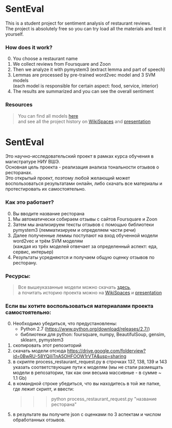 # SentEval

This is a student project for sentiment analysis of restaurant reviews.<br>
The project is absolutely free so you can try load all the materials and test it yourself.<br>

### How does it work?

0. You choose a restaurant name
1. We collect reviews from Foursquare and Zoon
2. Then we analyze it with pymystem3 (extract lemma and part of speech)
3. Lemmas are processed by pre-trained word2vec model and 3 SVM models <br>(each model is responsible for certain aspect: food, service, interior)
4. The results are summarized and you can see the overall sentiment

### Resources
> You can find all models [here](https://drive.google.com/folderview?id=0BwRU-58YQiIiTnA5OHFOOW1rVTA&usp=sharing)<br>
> and see all the project history on [WikiSpaces](https://hsecompling.wikispaces.com/-/SentiEval/SentiEval/?responseToken=0ea6eaf455f3f11f6009e44546715e099) and [presentation](https://www.hse.ru/data/2015/04/15/1094819508/%D0%BF%D1%80%D0%B5%D0%B7%D0%B5%D0%BD%D1%82%D0%B0%D1%86%D0%B8%D1%8F%20Senteval%20.pdf)

# SentEval

Это научно-исследовательский проект в рамках курса обучения в магистратуре НИУ ВШЭ.<br>
Основная цель проекта - реализация анализа тональности отзывов о ресторанах.<br>
Это открытый проект, поэтому любой желающий может воспользоваться результатами онлайн, либо скачать все материалы и протестировать их самостоятельно.<br>

### Как это работает?

0. Вы вводите название ресторана
1. Мы автоматически собираем отзывы с сайтов Foursquare и Zoon
2. Затем мы анализируем тексты отзывов с помощью библиотеки pymystem3 (лемматизируем и определяем части речи)
3. Далее полученные леммы поступают на вход обученной модели word2vec и трём SVM моделям <br>(каждая из трёх моделей отвечает за определенный аспект: еда, сервис, интерьер)
4. Результаты усредняются и получаем общую оценку отзывов по ресторану.

### Ресурсы:
> Все вышеуказанные модели можно скачать [здесь](https://drive.google.com/folderview?id=0BwRU-58YQiIiTnA5OHFOOW1rVTA&usp=sharing),<br>
> а почитать историю проекта можно на [WikiSpaces](https://hsecompling.wikispaces.com/-/SentiEval/SentiEval/?responseToken=0ea6eaf455f3f11f6009e44546715e099) и [presentation](https://www.hse.ru/data/2015/04/15/1094819508/%D0%BF%D1%80%D0%B5%D0%B7%D0%B5%D0%BD%D1%82%D0%B0%D1%86%D0%B8%D1%8F%20Senteval%20.pdf)

### Если вы хотите воспользоваться материалами проекта самостоятельно:

0. Необходимо убедиться, что предустановлены:
	* Python 2.7 (https://www.python.org/download/releases/2.7/)
	* библиотеки для python: foursquare, numpy, BeautifulSoup, gensim, sklearn, pymystem3
1. скопировать этот репозиторий
2. скачать модели отсюда https://drive.google.com/folderview?id=0BwRU-58YQiIiTnA5OHFOOW1rVTA&usp=sharing
3. в скрипте process_restaurant_request.py в строчках 137, 138, 139 и 143 указать соответствующие пути к моделям (мы не стали размещать модели в репозатории, так как они весьма массивные - в сумме ~ 1.1 Gb)
4. в командной строке убедиться, что вы находитесь в той же папке, где лежит скрипт, и ввести:
	>>> python process_restaurant_request.py "название ресторана"
5. в результате вы получите json с оценками по 3 аспектам и числом обработанных отзывов.
